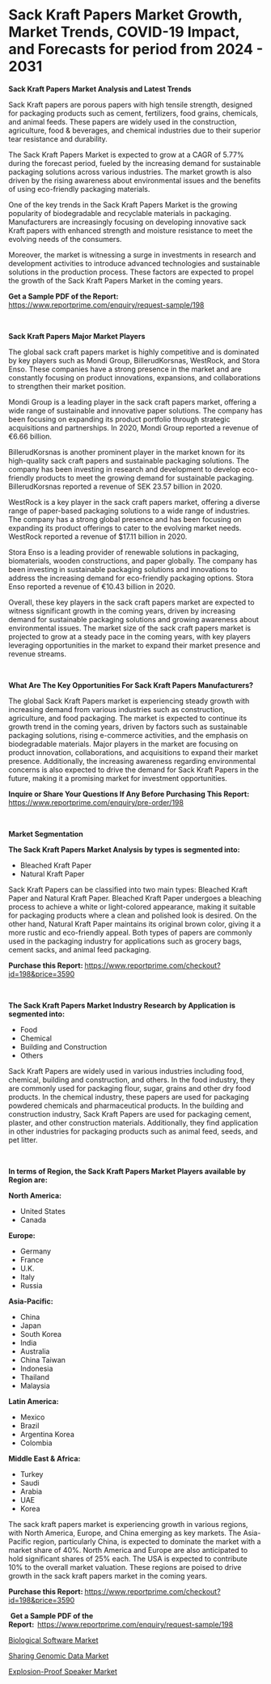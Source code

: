 <p><h1>Sack Kraft Papers Market Growth, Market Trends, COVID-19 Impact, and Forecasts for period from 2024 - 2031</h1></p><p><strong>Sack Kraft Papers Market Analysis and Latest Trends</strong></p>
<p><p>Sack Kraft papers are porous papers with high tensile strength, designed for packaging products such as cement, fertilizers, food grains, chemicals, and animal feeds. These papers are widely used in the construction, agriculture, food & beverages, and chemical industries due to their superior tear resistance and durability.</p><p>The Sack Kraft Papers Market is expected to grow at a CAGR of 5.77% during the forecast period, fueled by the increasing demand for sustainable packaging solutions across various industries. The market growth is also driven by the rising awareness about environmental issues and the benefits of using eco-friendly packaging materials.</p><p>One of the key trends in the Sack Kraft Papers Market is the growing popularity of biodegradable and recyclable materials in packaging. Manufacturers are increasingly focusing on developing innovative sack Kraft papers with enhanced strength and moisture resistance to meet the evolving needs of the consumers.</p><p>Moreover, the market is witnessing a surge in investments in research and development activities to introduce advanced technologies and sustainable solutions in the production process. These factors are expected to propel the growth of the Sack Kraft Papers Market in the coming years.</p></p>
<p><strong>Get a Sample PDF of the Report:&nbsp;</strong> <a href="https://www.reportprime.com/enquiry/request-sample/198">https://www.reportprime.com/enquiry/request-sample/198</a></p>
<p>&nbsp;</p>
<p><strong>Sack Kraft Papers Major Market Players</strong></p>
<p><p>The global sack craft papers market is highly competitive and is dominated by key players such as Mondi Group, BillerudKorsnas, WestRock, and Stora Enso. These companies have a strong presence in the market and are constantly focusing on product innovations, expansions, and collaborations to strengthen their market position.</p><p>Mondi Group is a leading player in the sack craft papers market, offering a wide range of sustainable and innovative paper solutions. The company has been focusing on expanding its product portfolio through strategic acquisitions and partnerships. In 2020, Mondi Group reported a revenue of €6.66 billion.</p><p>BillerudKorsnas is another prominent player in the market known for its high-quality sack craft papers and sustainable packaging solutions. The company has been investing in research and development to develop eco-friendly products to meet the growing demand for sustainable packaging. BillerudKorsnas reported a revenue of SEK 23.57 billion in 2020.</p><p>WestRock is a key player in the sack craft papers market, offering a diverse range of paper-based packaging solutions to a wide range of industries. The company has a strong global presence and has been focusing on expanding its product offerings to cater to the evolving market needs. WestRock reported a revenue of $17.11 billion in 2020.</p><p>Stora Enso is a leading provider of renewable solutions in packaging, biomaterials, wooden constructions, and paper globally. The company has been investing in sustainable packaging solutions and innovations to address the increasing demand for eco-friendly packaging options. Stora Enso reported a revenue of €10.43 billion in 2020.</p><p>Overall, these key players in the sack craft papers market are expected to witness significant growth in the coming years, driven by increasing demand for sustainable packaging solutions and growing awareness about environmental issues. The market size of the sack craft papers market is projected to grow at a steady pace in the coming years, with key players leveraging opportunities in the market to expand their market presence and revenue streams.</p></p>
<p>&nbsp;</p>
<p><strong>What Are The Key Opportunities For Sack Kraft Papers Manufacturers?</strong></p>
<p><p>The global Sack Kraft Papers market is experiencing steady growth with increasing demand from various industries such as construction, agriculture, and food packaging. The market is expected to continue its growth trend in the coming years, driven by factors such as sustainable packaging solutions, rising e-commerce activities, and the emphasis on biodegradable materials. Major players in the market are focusing on product innovation, collaborations, and acquisitions to expand their market presence. Additionally, the increasing awareness regarding environmental concerns is also expected to drive the demand for Sack Kraft Papers in the future, making it a promising market for investment opportunities.</p></p>
<p><strong>Inquire or Share Your Questions If Any Before Purchasing This Report:</strong> <a href="https://www.reportprime.com/enquiry/pre-order/198">https://www.reportprime.com/enquiry/pre-order/198</a></p>
<p>&nbsp;</p>
<p><strong>Market Segmentation</strong></p>
<p><strong>The Sack Kraft Papers Market Analysis by types is segmented into:</strong></p>
<p><ul><li>Bleached Kraft Paper</li><li>Natural Kraft Paper</li></ul></p>
<p><p>Sack Kraft Papers can be classified into two main types: Bleached Kraft Paper and Natural Kraft Paper. Bleached Kraft Paper undergoes a bleaching process to achieve a white or light-colored appearance, making it suitable for packaging products where a clean and polished look is desired. On the other hand, Natural Kraft Paper maintains its original brown color, giving it a more rustic and eco-friendly appeal. Both types of papers are commonly used in the packaging industry for applications such as grocery bags, cement sacks, and animal feed packaging.</p></p>
<p><strong>Purchase this Report:&nbsp;</strong><a href="https://www.reportprime.com/checkout?id=198&price=3590">https://www.reportprime.com/checkout?id=198&price=3590</a></p>
<p>&nbsp;</p>
<p><strong>The Sack Kraft Papers Market Industry Research by Application is segmented into:</strong></p>
<p><ul><li>Food</li><li>Chemical</li><li>Building and Construction</li><li>Others</li></ul></p>
<p><p>Sack Kraft Papers are widely used in various industries including food, chemical, building and construction, and others. In the food industry, they are commonly used for packaging flour, sugar, grains and other dry food products. In the chemical industry, these papers are used for packaging powdered chemicals and pharmaceutical products. In the building and construction industry, Sack Kraft Papers are used for packaging cement, plaster, and other construction materials. Additionally, they find application in other industries for packaging products such as animal feed, seeds, and pet litter.</p></p>
<p>&nbsp;</p>
<p><strong>In terms of Region, the Sack Kraft Papers Market Players available by Region are:</strong></p>
<p>
    <p> <strong> North America: </strong>
        <ul>
            <li>United States</li>
            <li>Canada</li>
        </ul>
        </p> 
    <p> <strong> Europe: </strong>
        <ul>
            <li>Germany</li>
            <li>France</li>
            <li>U.K.</li>
            <li>Italy</li>
            <li>Russia</li>
        </ul>
        </p> 
    <p> <strong> Asia-Pacific: </strong>
        <ul>
            <li>China</li>
            <li>Japan</li>
            <li>South Korea</li>
            <li>India</li>
            <li>Australia</li>
            <li>China Taiwan</li>
            <li>Indonesia</li>
            <li>Thailand</li>
            <li>Malaysia</li>
        </ul>
        </p> 
    <p> <strong> Latin America: </strong>
        <ul>
            <li>Mexico</li>
            <li>Brazil</li>
            <li>Argentina Korea</li>
            <li>Colombia</li>
        </ul>
        </p> 
    <p> <strong> Middle East & Africa: </strong>
        <ul>
            <li>Turkey</li>
            <li>Saudi</li>
            <li>Arabia</li>
            <li>UAE</li>
            <li>Korea</li>
        </ul>
    </p>
    </p>
<p><p>The sack kraft papers market is experiencing growth in various regions, with North America, Europe, and China emerging as key markets. The Asia-Pacific region, particularly China, is expected to dominate the market with a market share of 40%. North America and Europe are also anticipated to hold significant shares of 25% each. The USA is expected to contribute 10% to the overall market valuation. These regions are poised to drive growth in the sack kraft papers market in the coming years.</p></p>
<p><strong>Purchase this Report: </strong><a href="https://www.reportprime.com/checkout?id=198&price=3590">https://www.reportprime.com/checkout?id=198&price=3590</a></p>
<p>&nbsp;<strong>Get a Sample PDF of the Report:&nbsp;&nbsp;</strong><a href="https://www.reportprime.com/enquiry/request-sample/198">https://www.reportprime.com/enquiry/request-sample/198</a></p>
<p><strong></strong></p>
<p><p><a href="https://view.publitas.com/reportprime-1/biological-software-market-size-furnishes-valuable-information-encompassing-market-share-market-trends-and-projections-spanning-from-2023-to-2030/">Biological Software Market</a></p><p><a href="https://view.publitas.com/reportprime-1/sharing-genomic-data-market-research-report-reveals-the-latest-trends-and-opportunities-of-this-market-for-period-from-2023-2030/">Sharing Genomic Data Market</a></p><p><a href="https://view.publitas.com/reportprime-1/explosion-proof-speaker-market-research-report-forecasted-for-period-from-2023-2030-by-market-type-market-application-and-region/">Explosion-Proof Speaker Market</a></p></p>
